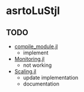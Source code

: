 # asrtoLuStjl

## TODO
* [compile_module.jl](./compile_module.jl)
    * implement
* [Monitoring.jl](./src/monitoring/Monitoring.jl)
    * not working
* [Scaling.jl](./src/preprocessing/Scaling.jl)
    * update implementation
    * documentation

    